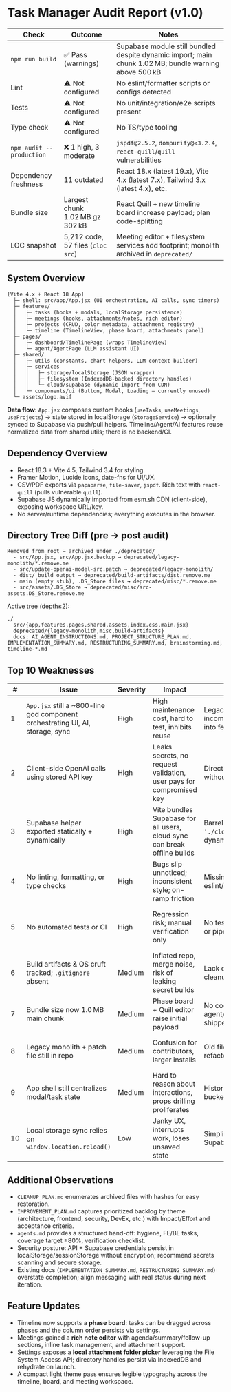 # Task Manager Audit Report (v1.0)

| Check | Outcome | Notes |
| --- | --- | --- |
| `npm run build` | ✅ Pass (warnings) | Supabase module still bundled despite dynamic import; main chunk 1.02 MB; bundle warning above 500 kB |
| Lint | ⚠️ Not configured | No eslint/formatter scripts or configs detected |
| Tests | ⚠️ Not configured | No unit/integration/e2e scripts present |
| Type check | ⚠️ Not configured | No TS/type tooling |
| `npm audit --production` | ❌ 1 high, 3 moderate | `jspdf@2.5.2`, `dompurify@<3.2.4`, `react-quill`/`quill` vulnerabilities |
| Dependency freshness | 11 outdated | React 18.x (latest 19.x), Vite 4.x (latest 7.x), Tailwind 3.x (latest 4.x), etc. |
| Bundle size | Largest chunk 1.02 MB gz 302 kB | React Quill + new timeline board increase payload; plan code-splitting |
| LOC snapshot | 5,212 code, 57 files (`cloc src`) | Meeting editor + filesystem services add footprint; monolith archived in `deprecated/` |

## System Overview

```
[Vite 4.x + React 18 App]
  ├─ shell: src/app/App.jsx (UI orchestration, AI calls, sync timers)
  ├─ features/
  │   ├─ tasks (hooks + modals, localStorage persistence)
  │   ├─ meetings (hooks, attachments/notes, rich editor)
  │   ├─ projects (CRUD, color metadata, attachment registry)
  │   └─ timeline (TimelineView, phase board, attachments panel)
  ├─ pages/
  │   ├─ dashboard/TimelinePage (wraps TimelineView)
  │   └─ agent/AgentPage (LLM assistant UI)
  ├─ shared/
  │   ├─ utils (constants, chart helpers, LLM context builder)
  │   ├─ services
  │   │   ├─ storage/localStorage (JSON wrapper)
  │   │   ├─ filesystem (IndexedDB-backed directory handles)
  │   │   └─ cloud/supabase (dynamic import from CDN)
  │   └─ components/ui (Button, Modal, Loading – currently unused)
  └─ assets/logo.avif
```

**Data flow**: `App.jsx` composes custom hooks (`useTasks`, `useMeetings`, `useProjects`) → state stored in localStorage (`StorageService`) → optionally synced to Supabase via push/pull helpers. Timeline/Agent/AI features reuse normalized data from shared utils; there is no backend/CI.

## Dependency Overview

- React 18.3 + Vite 4.5, Tailwind 3.4 for styling.
- Framer Motion, Lucide icons, date-fns for UI/UX.
- CSV/PDF exports via `papaparse`, `file-saver`, `jspdf`. Rich text with `react-quill` (pulls vulnerable `quill`).
- Supabase JS dynamically imported from esm.sh CDN (client-side), exposing workspace URL/key.
- No server/runtime dependencies; everything executes in the browser.

## Directory Tree Diff (pre → post audit)

```
Removed from root → archived under ./deprecated/
  - src/App.jsx, src/App.jsx.backup → deprecated/legacy-monolith/*.remove.me
  - src/update-openai-model-src.patch → deprecated/legacy-monolith/
  - dist/ build output → deprecated/build-artifacts/dist.remove.me
  - main (empty stub), .DS_Store files → deprecated/misc/*.remove.me
  - src/assets/.DS_Store → deprecated/misc/src-assets.DS_Store.remove.me
```

Active tree (depth≤2):
```
./
  src/{app,features,pages,shared,assets,index.css,main.jsx}
  deprecated/{legacy-monolith,misc,build-artifacts}
  docs: AI_AGENT_INSTRUCTIONS.md, PROJECT_STRUCTURE_PLAN.md, IMPLEMENTATION_SUMMARY.md, RESTRUCTURING_SUMMARY.md, brainstorming.md, timeline-*.md
```

## Top 10 Weaknesses

| # | Issue | Severity | Impact | Root Cause | Fix Outline | References |
| - | --- | --- | --- | --- | --- | --- |
| 1 | `App.jsx` still a ~800-line god component orchestrating UI, AI, storage, sync | High | High maintenance cost, hard to test, inhibits reuse | Legacy refactor incomplete; logic not split into feature modules | Extract routing/layout shell, move AI + sync flows into dedicated hooks/services; align with feature folders | `src/app/App.jsx:1` |
| 2 | Client-side OpenAI calls using stored API key | High | Leaks secrets, no request validation, user pays for compromised key | Direct `fetch` to OpenAI in UI without proxy/auth | Introduce backend proxy (Cloudflare Worker/Edge function); store keys server-side; throttle/observability | `src/app/App.jsx:330-399`, `src/pages/agent/AgentPage.jsx:80-125` |
| 3 | Supabase helper exported statically + dynamically | High | Vite bundles Supabase for all users, cloud sync can break offline builds | Barrel export `export * from './cloud/supabase'` defeats dynamic import | Remove barrel export; expose lazy loader returning functions; gate behind settings feature flag | `src/shared/services/index.js:1-2`, `src/app/components/SettingsPage.jsx:176-207` |
| 4 | No linting, formatting, or type checks | High | Bugs slip unnoticed; inconsistent style; on-ramp friction | Missing eslint/prettier/config/scripts | Add eslint + prettier configs, enforce via `npm run lint` and pre-commit hook | `package.json` |
| 5 | No automated tests or CI | High | Regression risk; manual verification only | No test harness, coverage, or pipelines | Bootstrap Vitest/Jest for hooks/utils, React Testing Library for UI; add GitHub Actions workflow | `package.json`, repo root |
| 6 | Build artifacts & OS cruft tracked; `.gitignore` absent | Medium | Inflated repo, merge noise, risk of leaking secret builds | Lack of ignore rules & cleanup | Add `.gitignore` (node_modules, dist, *.log, .DS_Store); prune archived artifacts after approval | `deprecated/build-artifacts/dist.remove.me`, `deprecated/misc/*.remove.me` |
| 7 | Bundle size now 1.0 MB main chunk | Medium | Phase board + Quill editor raise initial payload | No code-splitting, agent/timeline/Quill shipped in primary bundle | Split routes (timeline/agent/settings), lazy-load Quill & heavy icons | Build log, `src/features/timeline/components/TimelineView.jsx` |
| 8 | Legacy monolith + patch file still in repo | Medium | Confusion for contributors, larger installs | Old files never deleted after refactor | Delete after approval; rely on feature modules; document migration in CHANGELOG | `deprecated/legacy-monolith/*` |
| 9 | App shell still centralizes modal/task state | Medium | Hard to reason about interactions, props drilling proliferates | Historic extraction left state buckets inside `App.jsx` | Introduce context/provider layer, move modals into feature scopes | `src/app/App.jsx` |
|10 | Local storage sync relies on `window.location.reload()` | Low | Janky UX, interrupts work, loses unsaved state | Simplistic reconciliation in Supabase pull handler | Replace with state hydration & diff merge; show toast/status without reload | `src/app/App.jsx:202-247` |

## Additional Observations

- `CLEANUP_PLAN.md` enumerates archived files with hashes for easy restoration.
- `IMPROVEMENT_PLAN.md` captures prioritized backlog by theme (architecture, frontend, security, DevEx, etc.) with Impact/Effort and acceptance criteria.
- `agents.md` provides a structured hand-off: hygiene, FE/BE tasks, coverage target ≥80%, verification checklist.
- Security posture: API + Supabase credentials persist in localStorage/sessionStorage without encryption; recommend secrets scanning and secure storage.
- Existing docs (`IMPLEMENTATION_SUMMARY.md`, `RESTRUCTURING_SUMMARY.md`) overstate completion; align messaging with real status during next iteration.

## Feature Updates

- Timeline now supports a **phase board**: tasks can be dragged across phases and the column order persists via settings.
- Meetings gained a **rich note editor** with agenda/summary/follow-up sections, inline task management, and attachment support.
- Settings exposes a **local attachment folder picker** leveraging the File System Access API; directory handles persist via IndexedDB and rehydrate on launch.
- A compact light theme pass ensures legible typography across the timeline, board, and meeting workspace.
